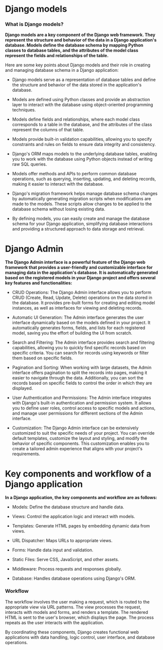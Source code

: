 # Django models
### What is Django models?
**Django models are a key component of the Django web framework. They represent the structure and behavior of the data in a Django
application's database. Models define the database schema by mapping Python classes to database tables, and the attributes of the model
class represent the fields and relationships of the table.**


Here are some key points about Django models and their role in creating and managing database schema in a Django application:

* Django models serve as a representation of database tables and define the structure and behavior of the data stored in the application's database.

* Models are defined using Python classes and provide an abstraction layer to interact with the database using object-oriented programming techniques.

* Models define fields and relationships, where each model class corresponds to a table in the database, and the attributes of the class represent the columns of that table.

* Models provide built-in validation capabilities, allowing you to specify constraints and rules on fields to ensure data integrity and consistency.

* Django's ORM maps models to the underlying database tables, enabling you to work with the database using Python objects instead of writing raw SQL queries.

* Models offer methods and APIs to perform common database operations, such as querying, inserting, updating, and deleting records, making it easier to interact with the database.

* Django's migration framework helps manage database schema changes by automatically generating migration scripts when modifications are made to the models. These scripts allow changes to be applied to the database schema without losing existing data.

* By defining models, you can easily create and manage the database schema for your Django application, simplifying database interactions and providing a structured approach to data storage and retrieval.


# Django Admin

**The Django Admin interface is a powerful feature of the Django web framework that provides a user-friendly and customizable interface
for managing data in the application's database. It is automatically generated based on the registered models in your Django project
and offers several key features and functionalities:**

* CRUD Operations: The Django Admin interface allows you to perform CRUD (Create, Read, Update, Delete) operations on the data stored in the database. It provides pre-built forms for creating and editing model instances, as well as interfaces for viewing and deleting records.

* Automatic UI Generation: The Admin interface generates the user interface dynamically based on the models defined in your project. It automatically generates forms, fields, and lists for each registered model, saving you the effort of building the UI from scratch.

* Search and Filtering: The Admin interface provides search and filtering capabilities, allowing you to quickly find specific records based on specific criteria. You can search for records using keywords or filter them based on specific fields.

* Pagination and Sorting: When working with large datasets, the Admin interface offers pagination to split the records into pages, making it easier to navigate through the data. Additionally, you can sort the records based on specific fields to control the order in which they are displayed.

* User Authentication and Permissions: The Admin interface integrates with Django's built-in authentication and permission system. It allows you to define user roles, control access to specific models and actions, and manage user permissions for different sections of the Admin interface.

* Customization: The Django Admin interface can be extensively customized to suit the specific needs of your project. You can override default templates, customize the layout and styling, and modify the behavior of specific components. This customization enables you to create a tailored admin experience that aligns with your project's requirements.



# Key components and workflow of a Django application

**In a Django application, the key components and workflow are as follows:**

* Models: Define the database structure and handle data.

* Views: Control the application logic and interact with models.

* Templates: Generate HTML pages by embedding dynamic data from views.

* URL Dispatcher: Maps URLs to appropriate views.

* Forms: Handle data input and validation.

* Static Files: Serve CSS, JavaScript, and other assets.

* Middleware: Process requests and responses globally.

* Database: Handles database operations using Django's ORM.

### Workflow

The workflow involves the user making a request, which is routed to the appropriate view via URL patterns. The view processes the request, interacts with models and forms, and renders a template. The rendered HTML is sent to the user's browser, which displays the page. The process repeats as the user interacts with the application.

By coordinating these components, Django creates functional web applications with data handling, logic control, user interface, and database operations.
